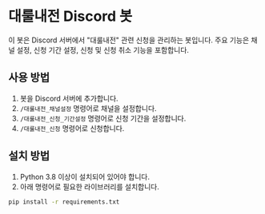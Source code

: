 # 대룰내전 Discord 봇

이 봇은 Discord 서버에서 "대룰내전" 관련 신청을 관리하는 봇입니다. 주요 기능은 채널 설정, 신청 기간 설정, 신청 및 신청 취소 기능을 포함합니다.

## 사용 방법
1. 봇을 Discord 서버에 추가합니다.
2. `/대룰내전_채널설정` 명령어로 채널을 설정합니다.
3. `/대룰내전_신청_기간설정` 명령어로 신청 기간을 설정합니다.
4. `/대룰내전_신청` 명령어로 신청합니다.

## 설치 방법
1. Python 3.8 이상이 설치되어 있어야 합니다.
2. 아래 명령어로 필요한 라이브러리를 설치합니다.
```bash
pip install -r requirements.txt
